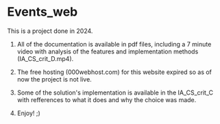 # Events_web
This is a project done in 2024.


1) All of the documentation is available in pdf files, including a 7 minute video with analysis of the features and implementation methods (IA_CS_crit_D.mp4).

2) The free hosting (000webhost.com) for this website expired so as of now the project is not live.

3) Some of the solution's implementation is available in the IA_CS_crit_C with refferences to what it does and why the choice was made.

4) Enjoy! ;)
